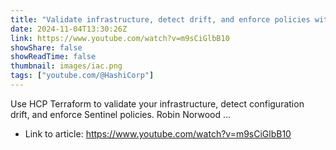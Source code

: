 ```yaml
---
title: "Validate infrastructure, detect drift, and enforce policies with HCP Terraform"
date: 2024-11-04T13:30:26Z
link: https://www.youtube.com/watch?v=m9sCiGlbB10
showShare: false
showReadTime: false
thumbnail: images/iac.png
tags: ["youtube.com/@HashiCorp"]
---
```

Use HCP Terraform to validate your infrastructure, detect configuration drift, and enforce Sentinel policies. Robin Norwood ...

- Link to article: https://www.youtube.com/watch?v=m9sCiGlbB10